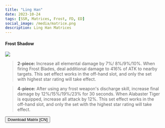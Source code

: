 ```yaml
---
title: "Ling Han"
date: 2023-10-24
tags: [SSR, Matrices, Frost, FD, ED]
social_image: /media/matrice.png
description: Ling Han Matrices
---
```

#### Frost Shadow 

![](https://telegra.ph/file/f5050323358ef1a1ea6c5.png)

>  **2-piece:** Increase all elemental damage by 7%/ 8%/9%/10%. When firing Frost Blades, deal additional damage to 416% of ATK to nearby targets. This set effect works in the off-hand slot, and only the set with highest star rating will take effect.


>  **4-piece:** After using any frost weapon's discharge skill, increase final damage by 12%/15%/19%/23% for 30 seconds. When Alabaster Tiger is equipped, increase all attack by 12%. This set effect works in the off-hand slot, and only the set with the highest star rating will take effect.

<button onclick="window.location.href='https://cdn.discordapp.com/attachments/1164132902230032434/1164132902469128302/Ling_Han_Matrix_CN.png';">
      Download Matrix [CN]
    </button>